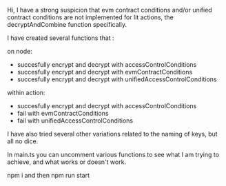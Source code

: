Hi, I have a strong suspicion that evm contract conditions and/or unified contract conditions are not implemented for lit actions, the decryptAndCombine function specifically.

I have created several functions that :

on node:
* succesfully encrypt and decrypt with accessControlConditions
* succesfully encrypt and decrypt with evmContractConditions
* succesfully encrypt and decrypt with unifiedAccessControlConditions

within action:
* succesfully encrypt and decrypt with accessControlConditions
* fail with evmContractConditions
* fail with unifiedAccessControlConditions

I have also tried several other variations related to the naming of keys, but all no dice. 

In main.ts you can uncomment various functions to see what I am trying to achieve, and what works or doesn't work.

npm i and then npm run start



